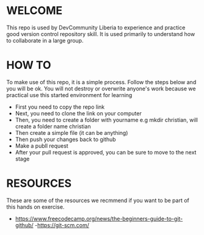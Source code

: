 # WELCOME
This repo is used by DevCommunity Liberia to experience and practice good version control repository skill. It is used primarily to understand how to collaborate in a large group.

# HOW TO
To make use of this repo, it is a simple process. Follow the steps below and you will be ok. You will not destroy or overwrite anyone's work because we practical use this started environment for learning

* First you need to copy the repo link
* Next, you need to clone the link on your computer
* Then, you need to create a folder with yourname e.g mkdir christian, will create a folder name christian
* Then create a simple file (it can be anything)
* Then push your changes back to github
* Make a publl request
* After your pull request is approved, you can be sure to move to the next stage

# RESOURCES
These are some of the resources we recmmend if you want to be part of this hands on exercise.
- https://www.freecodecamp.org/news/the-beginners-guide-to-git-github/
-https://git-scm.com/
